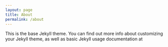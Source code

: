 ```yaml
---
layout: page
title: About
permalink: /about
---
```


This is the base Jekyll theme. You can find out more info about customizing your Jekyll theme, as well as basic Jekyll usage documentation at